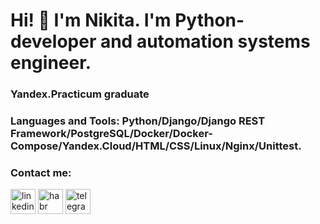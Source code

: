 # Hi! 👋 I'm Nikita. I'm Python-developer and automation systems engineer.

### Yandex.Practicum graduate

### Languages and Tools: Python/Django/Django REST Framework/PostgreSQL/Docker/Docker-Compose/Yandex.Cloud/HTML/CSS/Linux/Nginx/Unittest.

### Contact me:
[<img src='https://cdn.jsdelivr.net/npm/simple-icons@3.0.1/icons/linkedin.svg' alt='linkedin' height='40'>](https://www.linkedin.com/in/NikitaChalykh/)
[<img src='https://cdn.jsdelivr.net/npm/simple-icons@3.0.1/icons/habr.svg' alt='habr' height='40'>](https://career.habr.com/NikitaChalykh)
[<img src='https://cdn.jsdelivr.net/npm/simple-icons@3.0.1/icons/telegram.svg' alt='telegram' height='40'>](http://t-do.ru/NikitaChalykh)

